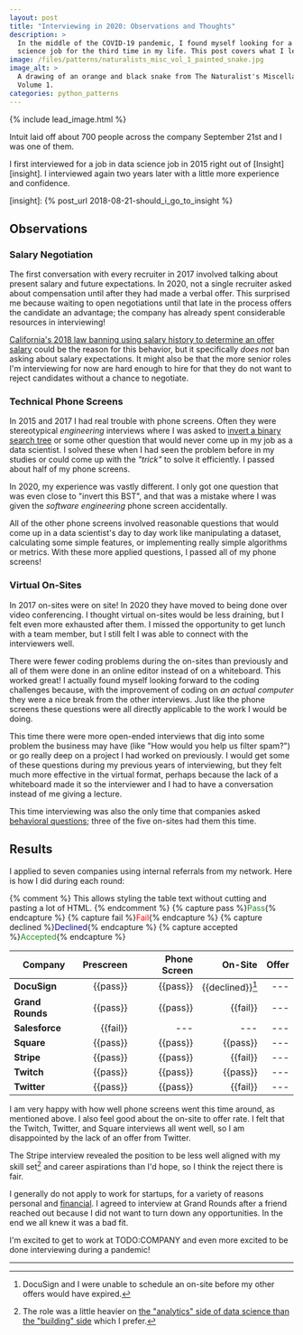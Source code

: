 ```yaml
---
layout: post
title: "Interviewing in 2020: Observations and Thoughts"
description: >
  In the middle of the COVID-19 pandemic, I found myself looking for a data
  science job for the third time in my life. This post covers what I learned.
image: /files/patterns/naturalists_misc_vol_1_painted_snake.jpg
image_alt: >
  A drawing of an orange and black snake from The Naturalist's Miscellany
  Volume 1.
categories: python_patterns
---
```


{% include lead_image.html %}

Intuit laid off about 700 people across the company September 21st and I was
one of them.

I first interviewed for a job in data science job in 2015 right out of
[Insight][insight]. I interviewed again two years later with a little more
experience and confidence. 

[insight]: {% post_url 2018-08-21-should_i_go_to_insight %}

## Observations

### Salary Negotiation

The first conversation with every recruiter in 2017 involved talking about
present salary and future expectations. In 2020, not a single recruiter asked
about compensation until after they had made a verbal offer. This surprised me
because waiting to open negotiations until that late in the process offers the
candidate an advantage; the company has already spent considerable resources
in interviewing!

<!-- TODO #45: Update links to negotiation post -->

[California's 2018 law banning using salary history to determine an offer
salary][salary_law] could be the reason for this behavior, but it specifically
_does not_ ban asking about salary expectations. It might also be that the
more senior roles I'm interviewing for now are hard enough to hire for that
they do not want to reject candidates without a chance to negotiate.

[salary_law]: https://leginfo.legislature.ca.gov/faces/codes_displaySection.xhtml?sectionNum=432.3&lawCode=LAB

### Technical Phone Screens

In 2015 and 2017 I had real trouble with phone screens. Often they were
stereotypical _engineering_ interviews where I was asked to [invert a binary
search tree][tweet] or some other question that would never come up in my job
as a data scientist. I solved these when I had seen the problem before in my
studies or could come up with the _"trick"_ to solve it efficiently. I passed
about half of my phone screens.

[tweet]: https://twitter.com/mxcl/status/608682016205344768

In 2020, my experience was vastly different. I only got one question that was
even close to "invert this BST", and that was a mistake where I was given the
_software engineering_ phone screen accidentally.

All of the other phone screens involved reasonable questions that would come
up in a data scientist's day to day work like manipulating a dataset,
calculating some simple features, or implementing really simple algorithms or
metrics. With these more applied questions, I passed all of my phone screens!

### Virtual On-Sites

In 2017 on-sites were on site! In 2020 they have moved to being done over
video conferencing. I thought virtual on-sites would be less draining, but I
felt even more exhausted after them. I missed the opportunity to get lunch
with a team member, but I still felt I was able to connect with the
interviewers well.

There were fewer coding problems during the on-sites than previously and all
of them were done in an online editor instead of on a whiteboard. This worked
great! I actually found myself looking forward to the coding challenges
because, with the improvement of coding on _*an actual computer*_ they were a
nice break from the other interviews. Just like the phone screens these
questions were all directly applicable to the work I would be doing.

This time there were more open-ended interviews that dig into some problem the
business may have (like "How would you help us filter spam?") or go really
deep on a project I had worked on previously. I would get some of these
questions during my previous years of interviewing, but they felt much more
effective in the virtual format, perhaps because the lack of a whiteboard made
it so the interviewer and I had to have a conversation instead of me giving a
lecture.

This time interviewing was also the only time that companies asked [behavioral
questions][behave]; three of the five on-sites had them this time.

[behave]: https://en.wikipedia.org/wiki/Job_interview#Behavioral_interview_questions

## Results

I applied to seven companies using internal referrals from my network. Here is
how I did during each round:

{% comment %} This allows styling the table text without cutting and pasting a
lot of HTML. {% endcomment %}
{% capture pass %}<span style="color:ForestGreen">Pass</span>{% endcapture %}
{% capture fail %}<span style="color:Red">Fail</span>{% endcapture %}
{% capture declined %}<span style="color:DarkBlue">Declined</span>{% endcapture %}
{% capture accepted %}<span style="color:ForestGreen">Accepted</span>{% endcapture %}

| **Company**      | Prescreen | Phone Screen |                 On-Site | Offer |
|------------------|----------:|-------------:|------------------------:|------:|
| **DocuSign**     |  {{pass}} |     {{pass}} | {{declined}}[^docusign] |   --- |
| **Grand Rounds** |  {{pass}} |     {{pass}} |                {{fail}} |   --- |
| **Salesforce**   |  {{fail}} |          --- |                     --- |   --- |
| **Square**       |  {{pass}} |     {{pass}} |                {{pass}} |   --- |
| **Stripe**       |  {{pass}} |     {{pass}} |                {{fail}} |   --- |
| **Twitch**       |  {{pass}} |     {{pass}} |                {{pass}} |   --- |
| **Twitter**      |  {{pass}} |     {{pass}} |                {{fail}} |   --- |

I am very happy with how well phone screens went this time around, as
mentioned above. I also feel good about the on-site to offer rate. I felt that
the Twitch, Twitter, and Square interviews all went well, so I am disappointed
by the lack of an offer from Twitter.

The Stripe interview revealed the position to be less well aligned with my
skill set[^2] and career aspirations than I'd hope, so I think the reject
there is fair.

I generally do not apply to work for startups, for a variety of reasons
personal and [financial][sense]. I agreed to interview at Grand Rounds after a
friend reached out because I did not want to turn down any opportunities. In
the end we all knew it was a bad fit.

[sense]: https://zainamro.com/notes/working-for-a-startup-makes-less-sense


I'm excited to get to work at TODO:COMPANY and even more excited to be done
interviewing during a pandemic!

---

[^docusign]: DocuSign and I were unable to schedule an on-site before my other offers would have expired.
[^2]: The role was a little heavier on [the "analytics" side of data science than the "building" side][ab] which I prefer.

[ab]: https://www.dezyre.com/article/type-a-data-scientist-vs-type-b-data-scientist/194
